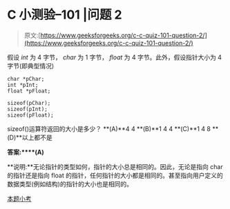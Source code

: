 # C 小测验–101 |问题 2

> 原文:[https://www.geeksforgeeks.org/c-c-quiz-101-question-2/](https://www.geeksforgeeks.org/c-c-quiz-101-question-2/)

假设 *int* 为 4 字节， *char* 为 1 字节， *float* 为 4 字节。此外，假设指针大小为 4 字节(即典型情况)

```
char *pChar;
int *pInt;
float *pFloat;

sizeof(pChar);
sizeof(pInt);
sizeof(pFloat);
```

sizeof()运算符返回的大小是多少？
**(A)**4 4
**(B)**1 4 4
**(C)**1 4 8
**(D)**以上都不是

**答案:****(A)**

**说明:**无论指针的类型如何，指针的大小总是相同的。因此，无论是指向 char 的指针还是指向 float 的指针，任何指针的大小都是相同的。甚至指向用户定义的数据类型(例如结构)的指针的大小也是相同的。

[本题小考](https://www.geeksforgeeks.org/c-quiz-101-gq/)